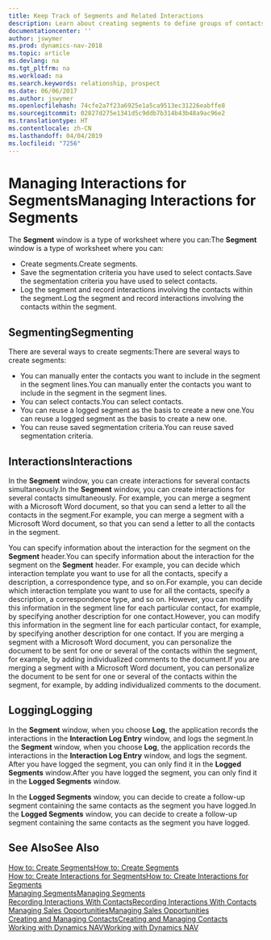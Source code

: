 ```yaml
---
title: Keep Track of Segments and Related Interactions
description: Learn about creating segments to define groups of contacts and specifying interactions for segments.
documentationcenter: ''
author: jswymer
ms.prod: dynamics-nav-2018
ms.topic: article
ms.devlang: na
ms.tgt_pltfrm: na
ms.workload: na
ms.search.keywords: relationship, prospect
ms.date: 06/06/2017
ms.author: jswymer
ms.openlocfilehash: 74cfe2a7f23a6925e1a5ca9513ec31226eabffe8
ms.sourcegitcommit: 02827d275e1341d5c9ddb7b314b43b48a9ac96e2
ms.translationtype: HT
ms.contentlocale: zh-CN
ms.lasthandoff: 04/04/2019
ms.locfileid: "7256"
---
```

# <a name="managing-interactions-for-segments"></a><span data-ttu-id="350f5-103">Managing Interactions for Segments</span><span class="sxs-lookup"><span data-stu-id="350f5-103">Managing Interactions for Segments</span></span>
<span data-ttu-id="350f5-104">The **Segment** window is a type of worksheet where you can:</span><span class="sxs-lookup"><span data-stu-id="350f5-104">The **Segment** window is a type of worksheet where you can:</span></span>

* <span data-ttu-id="350f5-105">Create segments.</span><span class="sxs-lookup"><span data-stu-id="350f5-105">Create segments.</span></span>
* <span data-ttu-id="350f5-106">Save the segmentation criteria you have used to select contacts.</span><span class="sxs-lookup"><span data-stu-id="350f5-106">Save the segmentation criteria you have used to select contacts.</span></span>
* <span data-ttu-id="350f5-107">Log the segment and record interactions involving the contacts within the segment.</span><span class="sxs-lookup"><span data-stu-id="350f5-107">Log the segment and record interactions involving the contacts within the segment.</span></span>

## <a name="segmenting"></a><span data-ttu-id="350f5-108">Segmenting</span><span class="sxs-lookup"><span data-stu-id="350f5-108">Segmenting</span></span>
<span data-ttu-id="350f5-109">There are several ways to create segments:</span><span class="sxs-lookup"><span data-stu-id="350f5-109">There are several ways to create segments:</span></span>

* <span data-ttu-id="350f5-110">You can manually enter the contacts you want to include in the segment in the segment lines.</span><span class="sxs-lookup"><span data-stu-id="350f5-110">You can manually enter the contacts you want to include in the segment in the segment lines.</span></span>
* <span data-ttu-id="350f5-111">You can select contacts.</span><span class="sxs-lookup"><span data-stu-id="350f5-111">You can select contacts.</span></span>
* <span data-ttu-id="350f5-112">You can reuse a logged segment as the basis to create a new one.</span><span class="sxs-lookup"><span data-stu-id="350f5-112">You can reuse a logged segment as the basis to create a new one.</span></span>
* <span data-ttu-id="350f5-113">You can reuse saved segmentation criteria.</span><span class="sxs-lookup"><span data-stu-id="350f5-113">You can reuse saved segmentation criteria.</span></span>

## <a name="interactions"></a><span data-ttu-id="350f5-114">Interactions</span><span class="sxs-lookup"><span data-stu-id="350f5-114">Interactions</span></span>
<span data-ttu-id="350f5-115">In the **Segment** window, you can create interactions for several contacts simultaneously.</span><span class="sxs-lookup"><span data-stu-id="350f5-115">In the **Segment** window, you can create interactions for several contacts simultaneously.</span></span> <span data-ttu-id="350f5-116">For example, you can merge a segment with a Microsoft Word document, so that you can send a letter to all the contacts in the segment.</span><span class="sxs-lookup"><span data-stu-id="350f5-116">For example, you can merge a segment with a Microsoft Word document, so that you can send a letter to all the contacts in the segment.</span></span>

<span data-ttu-id="350f5-117">You can specify information about the interaction for the segment on the **Segment** header.</span><span class="sxs-lookup"><span data-stu-id="350f5-117">You can specify information about the interaction for the segment on the **Segment** header.</span></span> <span data-ttu-id="350f5-118">For example, you can decide which interaction template you want to use for all the contacts, specify a description, a correspondence type, and so on.</span><span class="sxs-lookup"><span data-stu-id="350f5-118">For example, you can decide which interaction template you want to use for all the contacts, specify a description, a correspondence type, and so on.</span></span> <span data-ttu-id="350f5-119">However, you can modify this information in the segment line for each particular contact, for example, by specifying another description for one contact.</span><span class="sxs-lookup"><span data-stu-id="350f5-119">However, you can modify this information in the segment line for each particular contact, for example, by specifying another description for one contact.</span></span> <span data-ttu-id="350f5-120">If you are merging a segment with a Microsoft Word document, you can personalize the document to be sent for one or several of the contacts within the segment, for example, by adding individualized comments to the document.</span><span class="sxs-lookup"><span data-stu-id="350f5-120">If you are merging a segment with a Microsoft Word document, you can personalize the document to be sent for one or several of the contacts within the segment, for example, by adding individualized comments to the document.</span></span>

## <a name="logging"></a><span data-ttu-id="350f5-121">Logging</span><span class="sxs-lookup"><span data-stu-id="350f5-121">Logging</span></span>
<span data-ttu-id="350f5-122">In the **Segment** window, when you choose **Log**, the application records the interactions in the **Interaction Log Entry** window, and logs the segment.</span><span class="sxs-lookup"><span data-stu-id="350f5-122">In the **Segment** window, when you choose **Log**, the application records the interactions in the **Interaction Log Entry** window, and logs the segment.</span></span> <span data-ttu-id="350f5-123">After you have logged the segment, you can only find it in the **Logged Segments** window.</span><span class="sxs-lookup"><span data-stu-id="350f5-123">After you have logged the segment, you can only find it in the **Logged Segments** window.</span></span>

<span data-ttu-id="350f5-124">In the **Logged Segments** window, you can decide to create a follow-up segment containing the same contacts as the segment you have logged.</span><span class="sxs-lookup"><span data-stu-id="350f5-124">In the **Logged Segments** window, you can decide to create a follow-up segment containing the same contacts as the segment you have logged.</span></span>

## <a name="see-also"></a><span data-ttu-id="350f5-125">See Also</span><span class="sxs-lookup"><span data-stu-id="350f5-125">See Also</span></span>
[<span data-ttu-id="350f5-126">How to: Create Segments</span><span class="sxs-lookup"><span data-stu-id="350f5-126">How to: Create Segments</span></span>](marketing-how-create-segment.md)  
[<span data-ttu-id="350f5-127">How to: Create Interactions for Segments</span><span class="sxs-lookup"><span data-stu-id="350f5-127">How to: Create Interactions for Segments</span></span>](marketing-how-create-interactions.md)  
[<span data-ttu-id="350f5-128">Managing Segments</span><span class="sxs-lookup"><span data-stu-id="350f5-128">Managing Segments</span></span>](marketing-segments.md)  
[<span data-ttu-id="350f5-129">Recording Interactions With Contacts</span><span class="sxs-lookup"><span data-stu-id="350f5-129">Recording Interactions With Contacts</span></span>](marketing-interactions.md)  
[<span data-ttu-id="350f5-130">Managing Sales Opportunities</span><span class="sxs-lookup"><span data-stu-id="350f5-130">Managing Sales Opportunities</span></span>](marketing-manage-sales-opportunities.md)  
[<span data-ttu-id="350f5-131">Creating and Managing Contacts</span><span class="sxs-lookup"><span data-stu-id="350f5-131">Creating and Managing Contacts</span></span>](marketing-contacts.md)  
[<span data-ttu-id="350f5-132">Working with Dynamics NAV</span><span class="sxs-lookup"><span data-stu-id="350f5-132">Working with Dynamics NAV</span></span>](ui-work-product.md)
